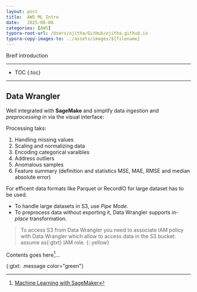 ```yaml
---
layout: post
title:  AWS ML Intro
date:   2025-06-08
categories: [AWS]
typora-root-url: /Users/ojitha/GitHub/ojitha.github.io
typora-copy-images-to: ../assets/images/${filename}
---
```


Breif introduction

<!--more-->

------

* TOC
{:toc}
------

## Data Wrangler

Well integrated with **SageMake** and simplify data *ingestion* and *preprocessing* in via the visual interface:

Processing taks:

1. Handling missing values
2. Scaling and normalizing data
3. Encoding categorical varaibles
4. Address outliers
5. Anomalous samples
6. Feature summary (definition and statistics MSE, MAE, RMSE and median absolute error)

For efficent data formats like Parquet or RecordIO for large dataset has to be used.

- To handle large datasets in S3, use *Pipe Mode*.
- To preprocess data without exporting it, Data Wrangler supports *in-place* transformation.

> To access S3 from Data Wrangler you need to associate IAM policy with Data Wrangler which allow to access data in the S3 bucket: <span>assume as</span>{:gtxt} IAM role.
{:.yellow}



Contents goes here[^1]...

{:gtxt: .message color="green"}



[^1]: [Machine Learning with SageMaker](https://learning.oreilly.com/course/machine-learning-with/9780135479452/)
